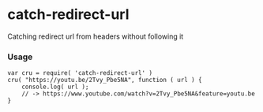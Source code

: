# catch-redirect-url

Catching redirect url from headers without following it

### Usage
```
var cru = require( 'catch-redirect-url' )
cru( "https://youtu.be/2Tvy_Pbe5NA", function ( url ) {
    console.log( url );
    // -> https://www.youtube.com/watch?v=2Tvy_Pbe5NA&feature=youtu.be
}
```